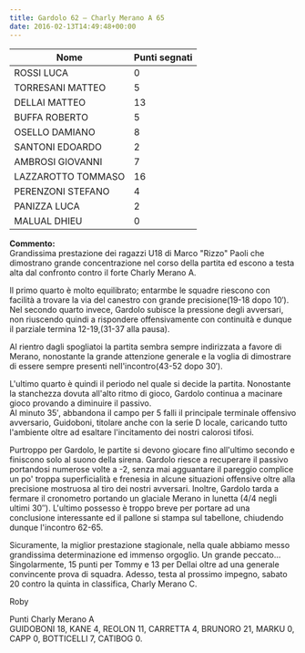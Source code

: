 ```yaml
---
title: Gardolo 62 – Charly Merano A 65
date: 2016-02-13T14:49:48+00:00
---
```

| **Nome** | **Punti segnati** |
| -------- | ----------------- |
| ROSSI LUCA | 0 |
| TORRESANI MATTEO | 5 |
| DELLAI MATTEO | 13 |
| BUFFA ROBERTO | 5 |
| OSELLO DAMIANO | 8 |
| SANTONI EDOARDO | 2 |
| AMBROSI GIOVANNI | 7 |
| LAZZAROTTO TOMMASO | 16 |
| PERENZONI STEFANO | 4 |
| PANIZZA LUCA | 2 |
| MALUAL DHIEU | 0 |

**Commento:**  
Grandissima prestazione dei ragazzi U18 di Marco "Rizzo" Paoli che dimostrano grande concentrazione nel corso della partita ed escono a testa alta dal confronto contro il forte Charly Merano A.

Il primo quarto è molto equilibrato; entarmbe le squadre riescono con facilità a trovare la via del canestro con grande precisione(19-18 dopo 10′). Nel secondo quarto invece, Gardolo subisce la pressione degli avversari, non riuscendo quindi a rispondere offensivamente con continuità e dunque il parziale termina 12-19,(31-37 alla pausa).

Al rientro dagli spogliatoi la partita sembra sempre indirizzata a favore di Merano, nonostante la grande attenzione generale e la voglia di dimostrare di essere sempre presenti nell'incontro(43-52 dopo 30′).

L'ultimo quarto è quindi il periodo nel quale si decide la partita. Nonostante la stanchezza dovuta all'alto ritmo di gioco, Gardolo continua a macinare gioco provando a diminuire il passivo.  
Al minuto 35′, abbandona il campo per 5 falli il principale terminale offensivo avversario, Guidoboni, titolare anche con la serie D locale, caricando tutto l'ambiente oltre ad esaltare l'incitamento dei nostri calorosi tifosi.

Purtroppo per Gardolo, le partite si devono giocare fino all'ultimo secondo e finiscono solo al suono della sirena. Gardolo riesce a recuperare il passivo portandosi numerose volte a -2, senza mai agguantare il pareggio complice un po' troppa superficialità e frenesia in alcune situazioni offensive oltre alla precisione mostruosa al tiro dei nostri avversari. Inoltre, Gardolo tarda a fermare il cronometro portando un glaciale Merano in lunetta (4/4 negli ultimi 30″). L'ultimo possesso è troppo breve per portare ad una conclusione interessante ed il pallone si stampa sul tabellone, chiudendo dunque l'incontro 62-65.

Sicuramente, la miglior prestazione stagionale, nella quale abbiamo messo grandissima determinazione ed immenso orgoglio. Un grande peccato… Singolarmente, 15 punti per Tommy e 13 per Dellai oltre ad una generale convincente prova di squadra. Adesso, testa al prossimo impegno, sabato 20 contro la quinta in classifica, Charly Merano C.

Roby

Punti Charly Merano A  
GUIDOBONI 18, KANE 4, REOLON 11, CARRETTA 4, BRUNORO 21, MARKU 0, CAPP 0, BOTTICELLI 7, CATIBOG 0.